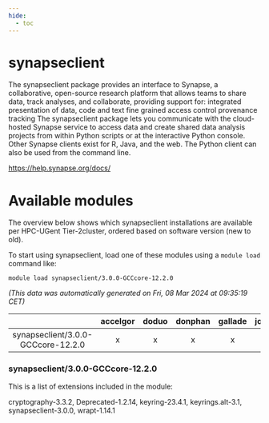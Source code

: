 ```yaml
---
hide:
  - toc
---
```


synapseclient
=============


The synapseclient package provides an interface to Synapse, a collaborative, open-source research platform that allows teams to share data, track analyses, and collaborate, providing support for:   integrated presentation of data, code and text   fine grained access control   provenance tracking The synapseclient package lets you communicate with the cloud-hosted Synapse service to access data and create shared data analysis projects from within Python scripts or at the interactive Python console. Other Synapse clients exist for R, Java, and the web. The Python client can also be used from the command line.

https://help.synapse.org/docs/
# Available modules


The overview below shows which synapseclient installations are available per HPC-UGent Tier-2cluster, ordered based on software version (new to old).

To start using synapseclient, load one of these modules using a `module load` command like:

```shell
module load synapseclient/3.0.0-GCCcore-12.2.0
```

*(This data was automatically generated on Fri, 08 Mar 2024 at 09:35:19 CET)*  

| |accelgor|doduo|donphan|gallade|joltik|skitty|
| :---: | :---: | :---: | :---: | :---: | :---: | :---: |
|synapseclient/3.0.0-GCCcore-12.2.0|x|x|x|x|x|x|


### synapseclient/3.0.0-GCCcore-12.2.0

This is a list of extensions included in the module:

cryptography-3.3.2, Deprecated-1.2.14, keyring-23.4.1, keyrings.alt-3.1, synapseclient-3.0.0, wrapt-1.14.1